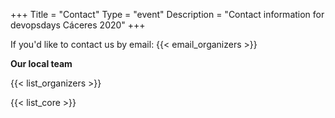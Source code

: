 +++
Title = "Contact"
Type = "event"
Description = "Contact information for devopsdays Cáceres 2020"
+++
<style>
  h1, h2 {
    font-family: futura-bold;
    font-size: 2rem;
  }
  h3 {
    font-family: futura-bold;
    font-size: 1.5rem;
  }
  .info {
    font-size: 1.4rem;
  }
  .card-header > h3 {
    line-height: 2rem;
    min-height: 55px;
  }
  .card-block {
    padding: 0 4%;
    padding-bottom: 4%;
  }
  .card-block > a {
    padding: 2%;
  }
</style>

If you'd like to contact us by email: {{< email_organizers >}}

**Our local team**

{{< list_organizers >}}


{{< list_core >}}
